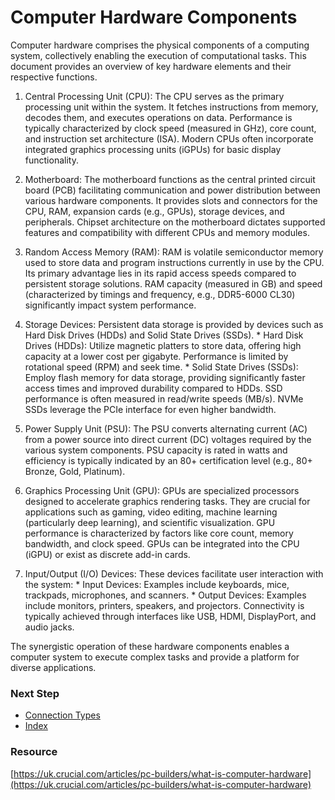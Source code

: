 # Computer Hardware Components
Computer hardware comprises the physical components of a computing system, collectively enabling the execution of computational tasks. This document provides an overview of key hardware elements and their respective functions.

1. Central Processing Unit (CPU): The CPU serves as the primary processing unit within the system. It fetches instructions from memory, decodes them, and executes operations on data. Performance is typically characterized by clock speed (measured in GHz), core count, and instruction set architecture (ISA). Modern CPUs often incorporate integrated graphics processing units (iGPUs) for basic display functionality.

2. Motherboard: The motherboard functions as the central printed circuit board (PCB) facilitating communication and power distribution between various hardware components. It provides slots and connectors for the CPU, RAM, expansion cards (e.g., GPUs), storage devices, and peripherals. Chipset architecture on the motherboard dictates supported features and compatibility with different CPUs and memory modules.

3. Random Access Memory (RAM): RAM is volatile semiconductor memory used to store data and program instructions currently in use by the CPU. Its primary advantage lies in its rapid access speeds compared to persistent storage solutions. RAM capacity (measured in GB) and speed (characterized by timings and frequency, e.g., DDR5-6000 CL30) significantly impact system performance.

4. Storage Devices: Persistent data storage is provided by devices such as Hard Disk Drives (HDDs) and Solid State Drives (SSDs). * Hard Disk Drives (HDDs): Utilize magnetic platters to store data, offering high capacity at a lower cost per gigabyte. Performance is limited by rotational speed (RPM) and seek time. * Solid State Drives (SSDs): Employ flash memory for data storage, providing significantly faster access times and improved durability compared to HDDs. SSD performance is often measured in read/write speeds (MB/s). NVMe SSDs leverage the PCIe interface for even higher bandwidth.

5. Power Supply Unit (PSU): The PSU converts alternating current (AC) from a power source into direct current (DC) voltages required by the various system components. PSU capacity is rated in watts and efficiency is typically indicated by an 80+ certification level (e.g., 80+ Bronze, Gold, Platinum).

6. Graphics Processing Unit (GPU): GPUs are specialized processors designed to accelerate graphics rendering tasks. They are crucial for applications such as gaming, video editing, machine learning (particularly deep learning), and scientific visualization. GPU performance is characterized by factors like core count, memory bandwidth, and clock speed. GPUs can be integrated into the CPU (iGPU) or exist as discrete add-in cards.

7. Input/Output (I/O) Devices: These devices facilitate user interaction with the system: * Input Devices: Examples include keyboards, mice, trackpads, microphones, and scanners. * Output Devices: Examples include monitors, printers, speakers, and projectors. Connectivity is typically achieved through interfaces like USB, HDMI, DisplayPort, and audio jacks.

The synergistic operation of these hardware components enables a computer system to execute complex tasks and provide a platform for diverse applications.

### Next Step
- [Connection Types](https://github.com/Sisu-Sus/CyberSec-RoadMap/blob/main/Fundamental_IT_Skills/Connection_Types_And_Functions/Connection_Types_And_Functions.md) 
- [Index](https://github.com/Sisu-Sus/CyberSec-RoadMap/blob/main/index.md)


### Resource
[https://uk.crucial.com/articles/pc-builders/what-is-computer-hardware](https://uk.crucial.com/articles/pc-builders/what-is-computer-hardware)
